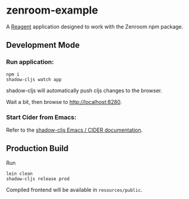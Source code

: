 # zenroom-example

A [Reagent](reagent-project.github.io/) application designed to work with the Zenroom npm package.

## Development Mode

### Run application:

    npm i
    shadow-cljs watch app

shadow-cljs will automatically push cljs changes to the browser.

Wait a bit, then browse to [http://localhost:8280](http://localhost:8280).

### Start Cider from Emacs:

Refer to the [shadow-cljs Emacs / CIDER documentation](https://shadow-cljs.github.io/docs/UsersGuide.html#cider).

## Production Build

Run

    lein clean
    shadow-cljs release prod

Compiled frontend will be available in `resources/public`.
